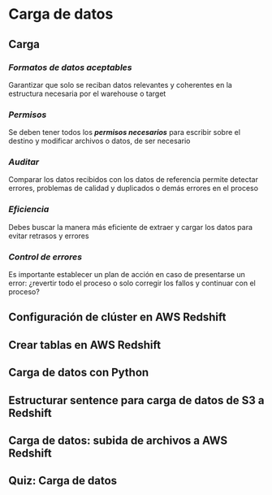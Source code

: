 # Carga de datos

## Carga

### **_Formatos de datos aceptables_**  

Garantizar que solo se reciban datos relevantes y coherentes en la estructura necesaria por el warehouse o target  

### **_Permisos_**

Se deben tener todos los **_permisos necesarios_** para escribir sobre el destino y modificar archivos o datos, de ser necesario  

### **_Auditar_**  

Comparar los datos recibidos con los datos de referencia permite detectar 
errores, problemas de calidad y duplicados o demás errores en el proceso  

### **_Eficiencia_**  

Debes buscar la manera más eficiente de extraer y cargar los datos para evitar retrasos y errores  

### **_Control de errores_**  

Es importante establecer un plan de acción en caso de presentarse un error: 
¿revertir todo el proceso o solo corregir los fallos y continuar con el proceso? 

## Configuración de clúster en AWS Redshift

## Crear tablas en AWS Redshift

## Carga de datos con Python

## Estructurar sentence para carga de datos de S3 a Redshift

## Carga de datos: subida de archivos a AWS Redshift

## Quiz: Carga de datos